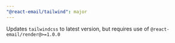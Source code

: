 ```yaml
---
"@react-email/tailwind": major
---
```


Updates `tailwindcss` to latest version, but requires use of `@react-email/render@>=1.0.0`
